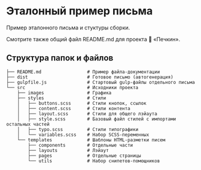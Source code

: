 # Эталонный пример письма
Пример эталонного письма и стуктуры сборки.

Смотрите также общий файл README.md для проекта 📮 «Печкин».

## Структура папок и файлов
```
├── README.md                 # Пример файла-документации
├── dist                      # Готовое письмо (автогенерация)
├── gulpfile.js               # Стартовый gulp-файлы отдельного письма
└── src                       # Исходники проекта
    ├── images                # Графика
    ├── styles                # Стили
    │   ├── buttons.scss      # Стили кнопок, ссылок
    │   ├── content.scss      # Стили контента
    │   ├── layout.scss       # Стили для общего лэйаута
    │   ├── style.scss        # Базовый файл стилей с импортами остальных частей
    │   ├── typo.scss         # Стили типографики
    │   └── variables.scss    # Набор SCSS-переменных
    └── templates             # Шаблоны HTML-разметки писем
        ├── components        # Отдельные части
        ├── layouts           # Лэйаут
        ├── pages             # Отдельные страницы
        └── utils             # Набор снипетов-помощников
```
